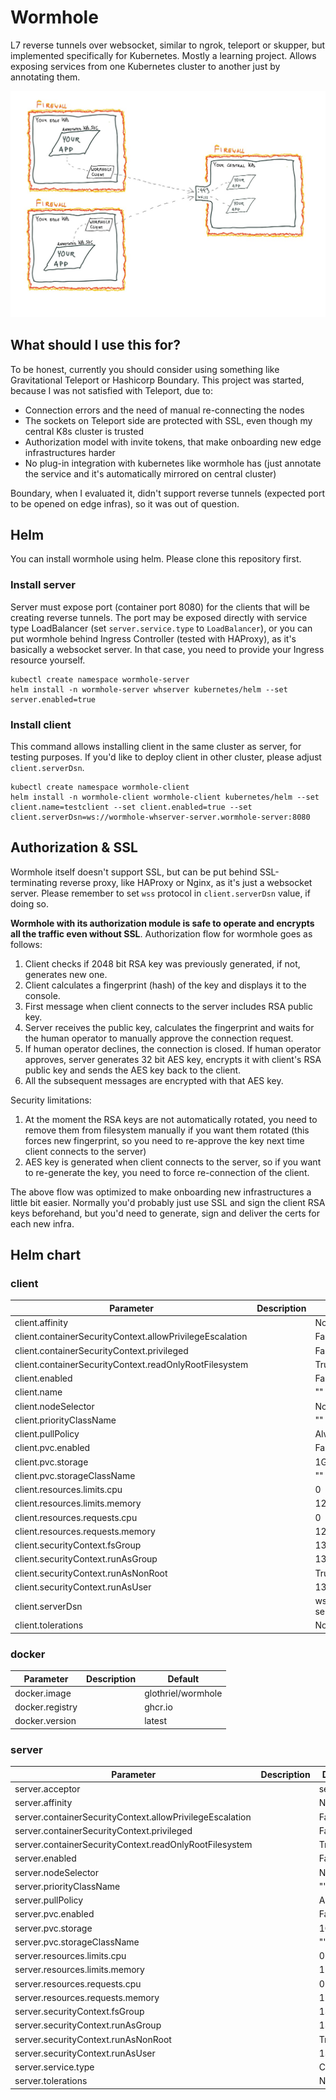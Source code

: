 # Wormhole

L7 reverse tunnels over websocket, similar to ngrok, teleport or skupper, but implemented specifically for Kubernetes. Mostly a learning project. Allows exposing services from one Kubernetes cluster to another just by annotating them.

![overview](docs/overview.jpg "Overview")

## What should I use this for?

To be honest, currently you should consider using something like Gravitational Teleport or Hashicorp Boundary. This project was started, because I was not satisfied with Teleport, due to:
* Connection errors and the need of manual re-connecting the nodes
* The sockets on Teleport side are protected with SSL, even though my central K8s cluster is trusted
* Authorization model with invite tokens, that make onboarding new edge infrastructures harder
* No plug-in integration with kubernetes like wormhole has (just annotate the service and it's automatically mirrored on central cluster)

Boundary, when I evaluated it, didn't support reverse tunnels (expected port to be opened on edge infras), so it was out of question.

## Helm

You can install wormhole using helm. Please clone this repository first.

### Install server

Server must expose port (container port 8080) for the clients that will be creating reverse tunnels. The port may be exposed directly with service type LoadBalancer (set `server.service.type` to `LoadBalancer`), or you can put wormhole behind Ingress Controller (tested with HAProxy), as it's basically a websocket server. In that case, you need to provide your Ingress resource yourself.

```
kubectl create namespace wormhole-server
helm install -n wormhole-server whserver kubernetes/helm --set server.enabled=true
```

### Install client

This command allows installing client in the same cluster as server, for testing purposes. If you'd like to deploy client in other cluster, please adjust `client.serverDsn`.

```
kubectl create namespace wormhole-client
helm install -n wormhole-client wormhole-client kubernetes/helm --set client.name=testclient --set client.enabled=true --set client.serverDsn=ws://wormhole-whserver-server.wormhole-server:8080
```

## Authorization & SSL

Wormhole itself doesn't support SSL, but can be put behind SSL-terminating reverse proxy, like HAProxy or Nginx, as it's just a websocket server. Please remember to set `wss` protocol in `client.serverDsn` value, if doing so.

**Wormhole with its authorization module is safe to operate and encrypts all the traffic even without SSL**. Authorization flow for wormhole goes as follows:
1. Client checks if 2048 bit RSA key was previously generated, if not, generates new one.
2. Client calculates a fingerprint (hash) of the key and displays it to the console.
3. First message when client connects to the server includes RSA public key.
4. Server receives the public key, calculates the fingerprint and waits for the human operator to manually approve the connection request.
5. If human operator declines, the connection is closed. If human operator approves, server generates 32 bit AES key, encrypts it with client's RSA public key and sends the AES key back to the client.
6. All the subsequent messages are encrypted with that AES key.

Security limitations:
1. At the moment the RSA keys are not automatically rotated, you need to remove them from filesystem manually if you want them rotated (this forces new fingerprint, so you need to re-approve the key next time client connects to the server)
2. AES key is generated when client connects to the server, so if you want to re-generate the key, you need to force re-connection of the client.

The above flow was optimized to make onboarding new infrastructures a little bit easier. Normally you'd probably just use SSL and sign the client RSA keys beforehand, but you'd need to generate, sign and deliver the certs for each new infra.

## Helm chart

### client

Parameter | Description | Default
----------|-------------|---------
client.affinity | | None
client.containerSecurityContext.allowPrivilegeEscalation | | False
client.containerSecurityContext.privileged | | False
client.containerSecurityContext.readOnlyRootFilesystem | | True
client.enabled | | False
client.name | | ""
client.nodeSelector | | None
client.priorityClassName | | ""
client.pullPolicy | | Always
client.pvc.enabled | | False
client.pvc.storage | | 1Gi
client.pvc.storageClassName | | ""
client.resources.limits.cpu | | 0
client.resources.limits.memory | | 128Mi
client.resources.requests.cpu | | 0
client.resources.requests.memory | | 128Mi
client.securityContext.fsGroup | | 1337
client.securityContext.runAsGroup | | 1337
client.securityContext.runAsNonRoot | | True
client.securityContext.runAsUser | | 1337
client.serverDsn | | ws://wormhole-server:8080
client.tolerations | | None

### docker

Parameter | Description | Default
----------|-------------|---------
docker.image | | glothriel/wormhole
docker.registry | | ghcr.io
docker.version | | latest

### server

Parameter | Description | Default
----------|-------------|---------
server.acceptor | | server
server.affinity | | None
server.containerSecurityContext.allowPrivilegeEscalation | | False
server.containerSecurityContext.privileged | | False
server.containerSecurityContext.readOnlyRootFilesystem | | True
server.enabled | | False
server.nodeSelector | | None
server.priorityClassName | | ""
server.pullPolicy | | Always
server.pvc.enabled | | False
server.pvc.storage | | 1Gi
server.pvc.storageClassName | | ""
server.resources.limits.cpu | | 0
server.resources.limits.memory | | 128Mi
server.resources.requests.cpu | | 0
server.resources.requests.memory | | 128Mi
server.securityContext.fsGroup | | 1337
server.securityContext.runAsGroup | | 1337
server.securityContext.runAsNonRoot | | True
server.securityContext.runAsUser | | 1337
server.service.type | | ClusterIP
server.tolerations | | None
